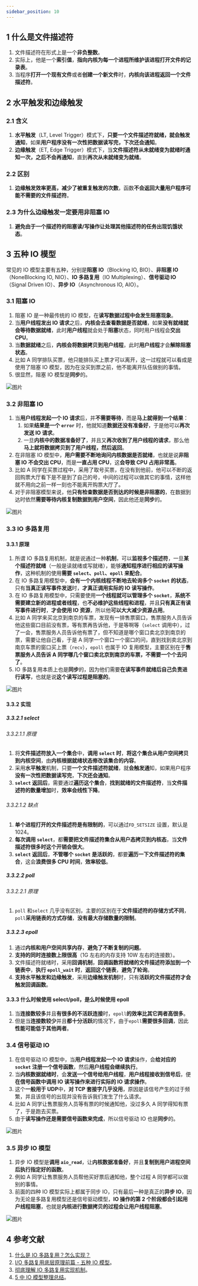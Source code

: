 ```yaml
---
sidebar_position: 10
---
```


## 1 什么是文件描述符

1. 文件描述符在形式上是一个**非负整数**。
2. 实际上，他是一个**索引值**，**指向内核为每一个进程所维护该进程打开文件的记录表**。
3. 当程序**打开一个现有文件**或者**创建一个新文件**时，**内核向该进程返回一个文件描述符**。

## 2 水平触发和边缘触发

### 2.1 含义

1. **水平触发**（LT, Level Trigger）模式下，**只要一个文件描述符就绪，就会触发通知**，如果**用户程序没有一次性把数据读写完，下次还会通知**。
2. **边缘触发**（ET, Edge Trigger）模式下，当**文件描述符从未就绪变为就绪时通知一次，之后不会再通知**，直到**再次从未就绪变为就绪**。

### 2.2 区别

1. **边缘触发效率更高，减少了被重复触发的次数**，函数**不会返回大量用户程序可能不需要的文件描述符**。

### 2.3 为什么边缘触发一定要用非阻塞 IO

1. **避免由于一个描述符的阻塞读/写操作让处理其他描述符的任务出现饥饿状态**。

## 3 五种 IO 模型

常见的 IO 模型主要有五种，分别是**阻塞 IO**（Blocking IO, BIO）、**非阻塞 IO**（NoneBlocking IO, NIO）、**IO 多路复用**（IO Multiplexing）、**信号驱动 IO**（Signal Driven IO）、**异步 IO**（Asynchronous IO, AIO）。

### 3.1 阻塞 IO

1. 阻塞 IO 是一种最传统的 IO 模型，在**读写数据过程中会发生阻塞现象**。
2. 当**用户线程发出 IO 请求**之后，**内核会去查看数据是否就绪**，如果**没有就绪就会等待数据就绪**，此时**用户线程**就会处于**阻塞**状态，同时用户线程会**交出 CPU**。
3. 当**数据就绪**之后，**内核会将数据拷贝到用户线程**，此时**用户线程**才会**解除阻塞状态**。
4. 比如 A 同学排队买票，他只能排队买上票才可以离开，这一过程就可以看成是使用了阻塞 IO 模型，因为在没买到票之前，他不能离开队伍做别的事情。
5. 很显然，阻塞 IO 模型是**同步**的。

![图片](https://notebook.ricear.com/media/202105/2021-05-20_112421.png)

### 3.2 非阻塞 IO

1. 当**用户线程发起一个 IO 请求**后，并**不需要等待**，而是**马上就得到一个结果**：
   1. 如果**结果是一个 `error`** 时，他就知道**数据还没有准备好**，于是他可以**再次发送 IO 请求**。
   2. 一旦**内核中的数据准备好了**，并且又**再次收到了用户线程的请求**，那么他**马上就将数据拷贝到了用户线程，然后返回**。
2. 在非阻塞 IO 模型中，**用户需要不断地询问内核数据是否就绪**，也就是说**非阻塞 IO 不会交出 CPU**，而是**一直占用 CPU**，这**会导致 CPU 占用非常高**。
3. 比如 A 同学在买票过程中，采用了取号买票，在没有到他前，他可以不断的返回购票大厅看下是不是到了自己的号，中间的过程可以做其它的事情，这样他就不用向之前一样一刻也不能离开购票大厅了。
4. 对于非阻塞模型来说，他**只有检查数据是否到达的时候是非阻塞的**，在数据到达时依然**需要等待内核复制数据到用户空间**，因此他还是**同步**的。

![图片](https://notebook.ricear.com/media/202105/2021-05-20_114304.png)

### 3.3 IO 多路复用

#### 3.3.1 原理

1. 所谓 IO 多路复用机制，就是说通过一种**机制**，可以**监视多个描述符**，一旦**某个描述符就绪**（一般是读就绪或写就绪），能够**通知程序进行相应的读写操作**，这种机制的使用**需要 `select`、`poll`、`epoll` 来配合**。
2. 在 IO 多路复用模型中，**会有一个内核线程不断地去轮询多个 `socket` 的状态**，只有**当真正读写事件发送**时，**才真正调用实际的 IO 读写操作**。
3. 在 IO 多路复用模型中，只需要使用**一个线程就可以管理多个 `socket`**，**系统不需要建立新的进程或者线程**，也**不必维护这些线程和进程**，并且**只有真正有读写事件进行时**，**才会使用 IO 资源**，所以他**可以大大减少资源占用**。
4. 比如 A 同学来买北京到南京的车票，发现有一排售票窗口，售票服务人员告诉他这些窗口目前没有票，等有票再告诉他，于是等啊等（`select` 调用中），过了一会，售票服务人员告诉他有票了，但不知道是哪个窗口卖北京到南京的票，需要让他自己看，于是 A 同学一个窗口一个窗口的问，直到找到卖北京到南京车票的窗口买上票（`recv`），`epoll` 也属于 IO 复用模型，主要区别在于**售票服务人员告诉 A 同学哪几个窗口卖北京到南京的车票，不需要一个个去问了**。
5. IO 多路复用本质上也是**同步**的，因为他们需要**在读写事件就绪后自己负责进行读写**，也就是说**这个读写过程是阻塞的**。

![图片](https://notebook.ricear.com/media/202105/2021-05-20_141102.png)

#### 3.3.2 实现

##### 3.3.2.1 select

###### 3.3.2.1.1 原理

1. 将**文件描述符放入一个集合**中，**调用 `select` 时**，**将这个集合从用户空间拷贝到内核空间**，由**内核根据就绪状态修改该集合的内容**。
2. 采用**水平触发**机制，只要**一个文件描述符就绪**，就**会触发通**知，如果用户程序**没有一次性把数据读写完**，**下次还会通知**。
3. **`select` 返回后**，需要通过**遍历这个集合**，**找到就绪的文件描述符**，当**文件描述符的数量增加**时，**效率会线性下降**。

###### 3.3.2.1.2 缺点

1. **单个进程打开的文件描述符是有限制的**，可以通过`FD_SETSIZE` 设置，默认是 1024。
2. **每次调用 `select`**，都**需要把文件描述符集合从用户态拷贝到内核态**，当**文件描述符很多时这个开销会很大**。
3. **`select` 返回后**，**不管哪个 `socket` 是活跃的**，都要**遍历一下文件描述符的集合**，这会**浪费很多 CPU 时间**，**效率较低**。

##### 3.3.2.2 poll

###### 3.3.2.2.1 原理

1. `poll` 和`select` 几乎没有区别，主要的区别在于**文件描述符的存储方式不同**，`poll`**采用链表的方式存储**，**没有最大存储数量的限制**。

##### 3.3.2.3 epoll

1. 通过**内核和用户空间共享内存**，**避免了不断复制的问题**。
2. **支持的同时连接数上限很高**（1G 左右的内存支持 10W 左右的连接数）。
3. 文件描述符就绪时，采用**回调机制**，**回调函数将就绪的文件描述符添加到一个链表中**，**执行 `epoll_wait` 时**，**返回这个链表**，**避免了轮询**。
4. **支持水平触发和边缘触发**，采用**边缘触发机制**时，只有**活跃的文件描述符才会触发回调函数**。

#### 3.3.3 什么时候使用 select/poll，是么时候使用 epoll

1. 当**连接数较多**并且**有很多的不活跃连接**时，`epoll`**的效率比其它两者高很多**。
2. 但是当**连接数较少**并且**都十分活跃**的情况下，由于`epoll`**需要很多回调**，因此**性能可能低于其他两者**。

### 3.4 信号驱动 IO

1. 在信号驱动 IO 模型中，当**用户线程发起一个 IO 请求**操作，会**给对应的 `socket` 注册一个信号函数**，然后**用户线程会继续执行**。
2. 当**内核数据就绪时**，会**发送一个信号给用户线程**，**用户线程接收到信号后**，便**在信号函数中调用 IO 读写操作来进行实际的 IO 请求操作**。
3. 这个**一般用于 UDP**中，**对 TCP 套接字几乎没用**，原因是该信号产生的过于频繁，并且该信号的出现并没有告诉我们发生了什么请求。
4. 比如 A 同学让售票服务人员等有票的时候通知他，没过多久 A 同学得知有票了，于是跑去买票。
5. 由于**读写操作还是需要信号函数来完成**，所以信号驱动 IO 也是**同步**的。

![图片](https://notebook.ricear.com/media/202105/2021-05-20_153624.png)

### 3.5 异步 IO 模型

1. 异步 IO 模型是**调用 `aio_read`**，让**内核数据准备好**，并且**复制到用户进程空间后执行指定好的函数**。
2. 例如 A 同学让售票服务人员帮他买好票后通知他，整个过程 A 同学都可以做别的事情。
3. 前面的四种 IO 模型实际上都属于同步 IO，只有最后一种是真正的**异步 IO**，因为无论是多路复用模型还是信号驱动模型，**IO 操作的第 2 个阶段都会引起用户线程阻塞**，也就是**内核进行数据拷贝的过程会让用户线程阻塞**。

![图片](https://notebook.ricear.com/media/202105/2021-05-20_155626.png)

## 4 参考文献

1. [什么是 IO 多路复用？怎么实现？](https://github.com/wolverinn/Waking-Up/blob/master/Operating%20Systems.md#%E4%BB%80%E4%B9%88%E6%98%AFIO%E5%A4%9A%E8%B7%AF%E5%A4%8D%E7%94%A8%E6%80%8E%E4%B9%88%E5%AE%9E%E7%8E%B0)
2. [I/O 多路复用底层原理前篇 - 五种 IO 模型](https://mp.weixin.qq.com/s/T-hP3wt4whtvVh1H1LBU3w)。
3. [彻底理解 IO 多路复用实现机制](https://juejin.cn/post/6882984260672847879)。
4. [5 中 IO 模型整理总结](https://www.cnblogs.com/dushangguzhousuoli/p/10822262.html)。
